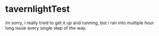 # tavernlightTest
im sorry, i really tried to get it up and running, but i ran into multiple hour long issue every single step of the way.

